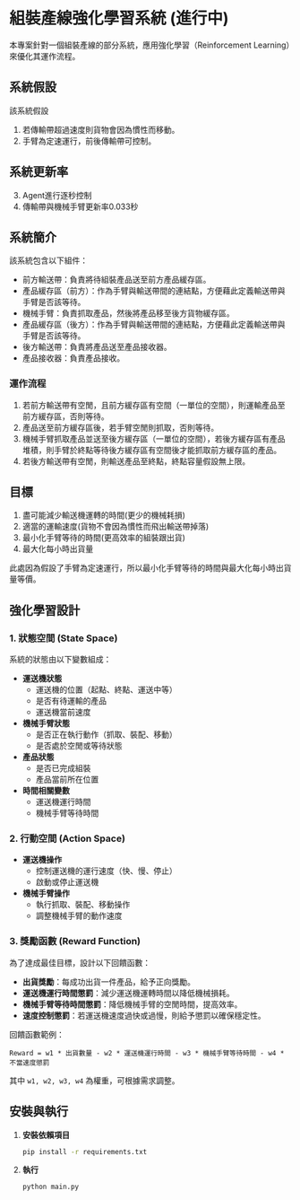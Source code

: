 # 組裝產線強化學習系統 (進行中)

本專案針對一個組裝產線的部分系統，應用強化學習（Reinforcement Learning）來優化其運作流程。


## 系統假設
該系統假設
1. 若傳輸帶超過速度則貨物會因為慣性而移動。
2. 手臂為定速運行，前後傳輸帶可控制。

## 系統更新率
3. Agent進行逐秒控制
4. 傳輸帶與機械手臂更新率0.033秒

## 系統簡介

該系統包含以下組件：
- 前方輸送帶：負責將待組裝產品送至前方產品緩存區。
- 產品緩存區（前方）：作為手臂與輸送帶間的連結點，方便藉此定義輸送帶與手臂是否該等待。
- 機械手臂：負責抓取產品，然後將產品移至後方貨物緩存區。
- 產品緩存區（後方）：作為手臂與輸送帶間的連結點，方便藉此定義輸送帶與手臂是否該等待。
- 後方輸送帶：負責將產品送至產品接收器。
- 產品接收器：負責產品接收。

### 運作流程
1. 若前方輸送帶有空閒，且前方緩存區有空間（一單位的空間），則運輸產品至前方緩存區，否則等待。
2. 產品送至前方緩存區後，若手臂空閒則抓取，否則等待。
3. 機械手臂抓取產品並送至後方緩存區（一單位的空間），若後方緩存區有產品堆積，則手臂於終點等待後方緩存區有空間後才能抓取前方緩存區的產品。
4. 若後方輸送帶有空閒，則輸送產品至終點，終點容量假設無上限。

## 目標
1. 盡可能減少輸送機運轉的時間(更少的機械耗損)
2. 適當的運輸速度(貨物不會因為慣性而飛出輸送帶掉落)
3. 最小化手臂等待的時間(更高效率的組裝跟出貨)
4. 最大化每小時出貨量

此處因為假設了手臂為定速運行，所以最小化手臂等待的時間與最大化每小時出貨量等價。

## 強化學習設計

### 1. 狀態空間 (State Space)
系統的狀態由以下變數組成：
- **運送機狀態**
  - 運送機的位置（起點、終點、運送中等）
  - 是否有待運輸的產品
  - 運送機當前速度
- **機械手臂狀態**
  - 是否正在執行動作（抓取、裝配、移動）
  - 是否處於空閒或等待狀態
- **產品狀態**
  - 是否已完成組裝
  - 產品當前所在位置
- **時間相關變數**
  - 運送機運行時間
  - 機械手臂等待時間

### 2. 行動空間 (Action Space)
- **運送機操作**
  - 控制運送機的運行速度（快、慢、停止）
  - 啟動或停止運送機
- **機械手臂操作**
  - 執行抓取、裝配、移動操作
  - 調整機械手臂的動作速度

### 3. 獎勵函數 (Reward Function)
為了達成最佳目標，設計以下回饋函數：

- **出貨獎勵**：每成功出貨一件產品，給予正向獎勵。
- **運送機運行時間懲罰**：減少運送機運轉時間以降低機械損耗。
- **機械手臂等待時間懲罰**：降低機械手臂的空閒時間，提高效率。
- **速度控制懲罰**：若運送機速度過快或過慢，則給予懲罰以確保穩定性。

回饋函數範例：
```
Reward = w1 * 出貨數量 - w2 * 運送機運行時間 - w3 * 機械手臂等待時間 - w4 * 不當速度懲罰
```
其中 `w1, w2, w3, w4` 為權重，可根據需求調整。

## 安裝與執行
1. **安裝依賴項目**
   ```bash
   pip install -r requirements.txt
   ```
2. **執行**
   ```bash
   python main.py
   ```
